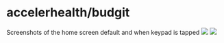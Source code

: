 # accelerhealth/budgit

Screenshots of the home screen default and when keypad is tapped
![](screenshots/screenshot1.png)
![](screenshots/screenshot2.png)
